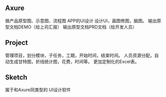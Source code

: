 ## Axure
做产品原型图、示意图、流程图 APP的UI设计
设计UI，画图修图，脑图。
输出原型文档DEMO（给上司汇报）
输出原型文档PRD文档（给开发人员）
## Project
管理项目，划分模块，子任务，工期，开始时间，结束时间。
人员资源分配，自动生成甘特图，折线统计图，花费，时间等。 
更加定制化的Excel表。 

## Sketch
属于和Axure同类型的 UI设计软件